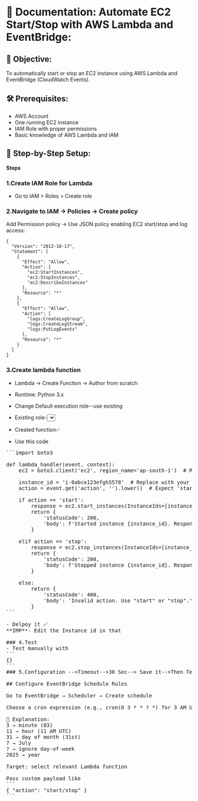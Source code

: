 # 📘 Documentation: Automate EC2 Start/Stop with AWS Lambda and EventBridge:

## 📌 Objective:
To automatically start or stop an EC2 instance using AWS Lambda and EventBridge (CloudWatch Events).

## 🛠️  Prerequisites:

- AWS Account
- One running EC2 instance
- IAM Role with proper permissions
- Basic knowledge of AWS Lambda and IAM

## 🧾 Step-by-Step Setup:

**Steps**

### 1.Create IAM Role for Lambda
-  Go to IAM > Roles > Create role

### 2.Navigate to IAM → Policies → Create policy
Add Permission policy →<policyname>
Use JSON policy enabling EC2 start/stop and log access:
```
{
  "Version": "2012-10-17",
  "Statement": [
    {
      "Effect": "Allow",
      "Action": [
        "ec2:StartInstances",
        "ec2:StopInstances",
        "ec2:DescribeInstances"
      ],
      "Resource": "*"
    },
    {
      "Effect": "Allow",
      "Action": [
        "logs:CreateLogGroup",
        "logs:CreateLogStream",
        "logs:PutLogEvents"
      ],
      "Resource": "*"
    }
  ]
}
```

### 3.Create lambda function

- Lambda → Create Function → Author from scratch
- Runtime: Python 3.x
- Change Default execution role--use existing
- Existing role-<select role>
- Created function✅

- Use this code

<pre>```import boto3

def lambda_handler(event, context):
    ec2 = boto3.client('ec2', region_name='ap-south-1')  # Replace with your region

    instance_id = 'i-0abce123efgh5578'  # Replace with your actual EC2 instance ID
    action = event.get('action', '').lower()  # Expect 'start' or 'stop'

    if action == 'start':
        response = ec2.start_instances(InstanceIds=[instance_id])
        return {
            'statusCode': 200,
            'body': f'Started instance {instance_id}. Response: {response}'
        }

    elif action == 'stop':
        response = ec2.stop_instances(InstanceIds=[instance_id])
        return {
            'statusCode': 200,
            'body': f'Stopped instance {instance_id}. Response: {response}'
        }

    else:
        return {
            'statusCode': 400,
            'body': 'Invalid action. Use "start" or "stop".'
        }
```

- Delpoy it ✅ 
**IMP**- Edit the Instance id in that

### 4.Test
- Test manually with
```
{}
```
### 5.Configuration -->Timeout-->30 Sec--> Save it-->Then Test

## Configure EventBridge Schedule Rules

Go to EventBridge → Scheduler → Create schedule

Choose a cron expression (e.g., cron(0 3 * * ? *) for 3 AM UTC)

📘 Explanation:
3 → minute (03)
11 → hour (11 AM UTC)
31 → day of month (31st)
7 → July
? → ignore day-of-week
2025 → year

Target: select relevant Lambda function

Pass custom payload like
```
{ "action": "start/stop" }
```

